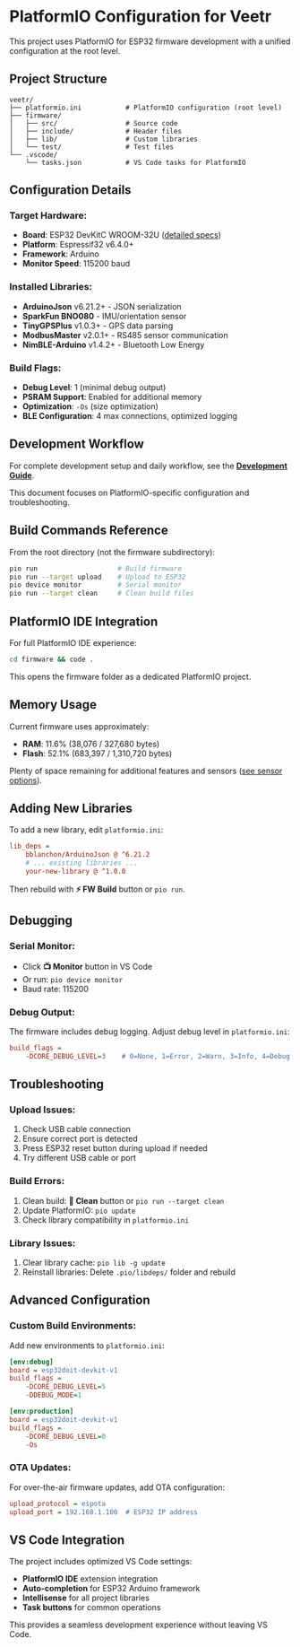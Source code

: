 # PlatformIO Configuration for Veetr

This project uses PlatformIO for ESP32 firmware development with a unified configuration at the root level.

## Project Structure

```
veetr/
├── platformio.ini           # PlatformIO configuration (root level)
├── firmware/
│   ├── src/                 # Source code
│   ├── include/             # Header files
│   ├── lib/                 # Custom libraries
│   └── test/                # Test files
└── .vscode/
    └── tasks.json           # VS Code tasks for PlatformIO
```

## Configuration Details

### Target Hardware:
- **Board**: ESP32 DevKitC WROOM-32U ([detailed specs](./HARDWARE.md))
- **Platform**: Espressif32 v6.4.0+
- **Framework**: Arduino
- **Monitor Speed**: 115200 baud

### Installed Libraries:
- **ArduinoJson** v6.21.2+ - JSON serialization
- **SparkFun BNO080** - IMU/orientation sensor
- **TinyGPSPlus** v1.0.3+ - GPS data parsing
- **ModbusMaster** v2.0.1+ - RS485 sensor communication
- **NimBLE-Arduino** v1.4.2+ - Bluetooth Low Energy

### Build Flags:
- **Debug Level**: 1 (minimal debug output)
- **PSRAM Support**: Enabled for additional memory
- **Optimization**: `-Os` (size optimization)
- **BLE Configuration**: 4 max connections, optimized logging

## Development Workflow

For complete development setup and daily workflow, see the **[Development Guide](./DEVELOPMENT.md)**.

This document focuses on PlatformIO-specific configuration and troubleshooting.

## Build Commands Reference

From the root directory (not the firmware subdirectory):
```bash
pio run                    # Build firmware
pio run --target upload    # Upload to ESP32
pio device monitor         # Serial monitor
pio run --target clean     # Clean build files
```

## PlatformIO IDE Integration
For full PlatformIO IDE experience:
```bash
cd firmware && code .
```
This opens the firmware folder as a dedicated PlatformIO project.

## Memory Usage

Current firmware uses approximately:
- **RAM**: 11.6% (38,076 / 327,680 bytes)
- **Flash**: 52.1% (683,397 / 1,310,720 bytes)

Plenty of space remaining for additional features and sensors ([see sensor options](./HARDWARE.md)).

## Adding New Libraries

To add a new library, edit `platformio.ini`:
```ini
lib_deps = 
    bblanchon/ArduinoJson @ ^6.21.2
    # ... existing libraries ...
    your-new-library @ ^1.0.0
```

Then rebuild with **⚡ FW Build** button or `pio run`.

## Debugging

### Serial Monitor:
- Click **📺 Monitor** button in VS Code
- Or run: `pio device monitor`
- Baud rate: 115200

### Debug Output:
The firmware includes debug logging. Adjust debug level in `platformio.ini`:
```ini
build_flags = 
    -DCORE_DEBUG_LEVEL=3    # 0=None, 1=Error, 2=Warn, 3=Info, 4=Debug, 5=Verbose
```

## Troubleshooting

### Upload Issues:
1. Check USB cable connection
2. Ensure correct port is detected
3. Press ESP32 reset button during upload if needed
4. Try different USB cable or port

### Build Errors:
1. Clean build: **🧹 Clean** button or `pio run --target clean`
2. Update PlatformIO: `pio update`
3. Check library compatibility in `platformio.ini`

### Library Issues:
1. Clear library cache: `pio lib -g update`
2. Reinstall libraries: Delete `.pio/libdeps/` folder and rebuild

## Advanced Configuration

### Custom Build Environments:
Add new environments to `platformio.ini`:
```ini
[env:debug]
board = esp32doit-devkit-v1
build_flags = 
    -DCORE_DEBUG_LEVEL=5
    -DDEBUG_MODE=1

[env:production]
board = esp32doit-devkit-v1  
build_flags = 
    -DCORE_DEBUG_LEVEL=0
    -Os
```

### OTA Updates:
For over-the-air firmware updates, add OTA configuration:
```ini
upload_protocol = espota
upload_port = 192.168.1.100  # ESP32 IP address
```

## VS Code Integration

The project includes optimized VS Code settings:
- **PlatformIO IDE** extension integration
- **Auto-completion** for ESP32 Arduino framework
- **Intellisense** for all project libraries
- **Task buttons** for common operations

This provides a seamless development experience without leaving VS Code.
